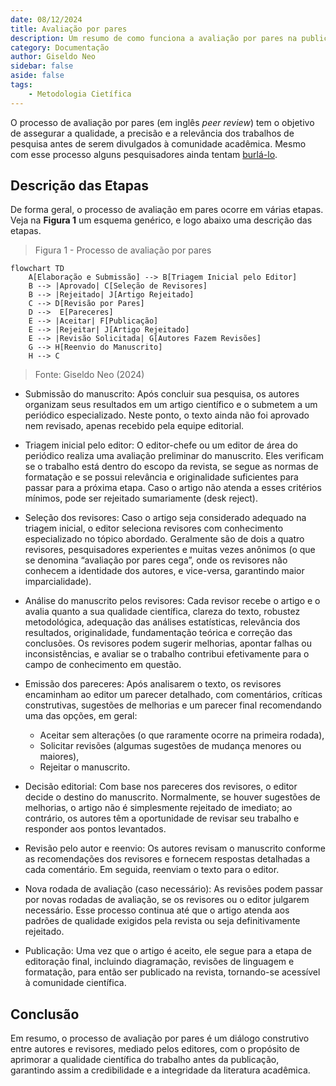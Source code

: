 ```yaml
---
date: 08/12/2024
title: Avaliação por pares
description: Um resumo de como funciona a avaliação por pares na publicação de artigos científicos
category: Documentação
author: Giseldo Neo
sidebar: false
aside: false
tags: 
    - Metodologia Cietífica
---
```


<!--@include: cabecalho.md-->

O processo de avaliação por pares (em inglês _peer review_) tem o objetivo de assegurar a qualidade, a precisão e a relevância dos trabalhos de pesquisa antes de serem divulgados à comunidade acadêmica. Mesmo com esse processo alguns pesquisadores ainda tentam [burlá-lo](./2024-12-13-fraudes-acadêmicas.md).

## Descrição das Etapas

De forma geral, o processo de avaliação em pares ocorre em várias etapas. Veja na **Figura 1** um esquema genérico, e logo abaixo uma descrição das etapas.

> Figura 1 - Processo de avaliação por pares
```mermaid
flowchart TD
    A[Elaboração e Submissão] --> B[Triagem Inicial pelo Editor]
    B --> |Aprovado| C[Seleção de Revisores]
    B --> |Rejeitado| J[Artigo Rejeitado]
    C --> D[Revisão por Pares]
    D -->  E[Pareceres]
    E --> |Aceitar| F[Publicação]
    E --> |Rejeitar| J[Artigo Rejeitado]
    E --> |Revisão Solicitada| G[Autores Fazem Revisões]
    G --> H[Reenvio do Manuscrito]
    H --> C
```
> Fonte: Giseldo Neo (2024)

- Submissão do manuscrito: Após concluir sua pesquisa, os autores organizam seus resultados em um artigo científico e o submetem a um periódico especializado. Neste ponto, o texto ainda não foi aprovado nem revisado, apenas recebido pela equipe editorial.

- Triagem inicial pelo editor: O editor-chefe ou um editor de área do periódico realiza uma avaliação preliminar do manuscrito. Eles verificam se o trabalho está dentro do escopo da revista, se segue as normas de formatação e se possui relevância e originalidade suficientes para passar para a próxima etapa. Caso o artigo não atenda a esses critérios mínimos, pode ser rejeitado sumariamente (desk reject).

- Seleção dos revisores: Caso o artigo seja considerado adequado na triagem inicial, o editor seleciona revisores com conhecimento especializado no tópico abordado. Geralmente são de dois a quatro revisores, pesquisadores experientes e muitas vezes anônimos (o que se denomina “avaliação por pares cega”, onde os revisores não conhecem a identidade dos autores, e vice-versa, garantindo maior imparcialidade).

- Análise do manuscrito pelos revisores: Cada revisor recebe o artigo e o avalia quanto a sua qualidade científica, clareza do texto, robustez metodológica, adequação das análises estatísticas, relevância dos resultados, originalidade, fundamentação teórica e correção das conclusões. Os revisores podem sugerir melhorias, apontar falhas ou inconsistências, e avaliar se o trabalho contribui efetivamente para o campo de conhecimento em questão.

- Emissão dos pareceres: Após analisarem o texto, os revisores encaminham ao editor um parecer detalhado, com comentários, críticas construtivas, sugestões de melhorias e um parecer final recomendando uma das opções, em geral:  
   * Aceitar sem alterações (o que raramente ocorre na primeira rodada),  
   * Solicitar revisões (algumas sugestões de mudança menores ou maiores),  
   * Rejeitar o manuscrito.

- Decisão editorial: Com base nos pareceres dos revisores, o editor decide o destino do manuscrito. Normalmente, se houver sugestões de melhorias, o artigo não é simplesmente rejeitado de imediato; ao contrário, os autores têm a oportunidade de revisar seu trabalho e responder aos pontos levantados.

- Revisão pelo autor e reenvio: Os autores revisam o manuscrito conforme as recomendações dos revisores e fornecem respostas detalhadas a cada comentário. Em seguida, reenviam o texto para o editor.

- Nova rodada de avaliação (caso necessário): As revisões podem passar por novas rodadas de avaliação, se os revisores ou o editor julgarem necessário. Esse processo continua até que o artigo atenda aos padrões de qualidade exigidos pela revista ou seja definitivamente rejeitado.

- Publicação: Uma vez que o artigo é aceito, ele segue para a etapa de editoração final, incluindo diagramação, revisões de linguagem e formatação, para então ser publicado na revista, tornando-se acessível à comunidade científica.

## Conclusão

Em resumo, o processo de avaliação por pares é um diálogo construtivo entre autores e revisores, mediado pelos editores, com o propósito de aprimorar a qualidade científica do trabalho antes da publicação, garantindo assim a credibilidade e a integridade da literatura acadêmica.

